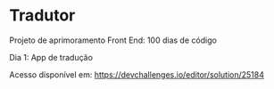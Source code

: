 # Tradutor

Projeto de aprimoramento Front End: 100 dias de código

Dia 1: App de tradução

Acesso disponível em: https://devchallenges.io/editor/solution/25184